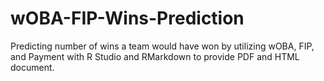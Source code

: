 # wOBA-FIP-Wins-Prediction
Predicting number of wins a team would have won by utilizing wOBA, FIP, and Payment with R Studio and RMarkdown to provide PDF and HTML document. 
